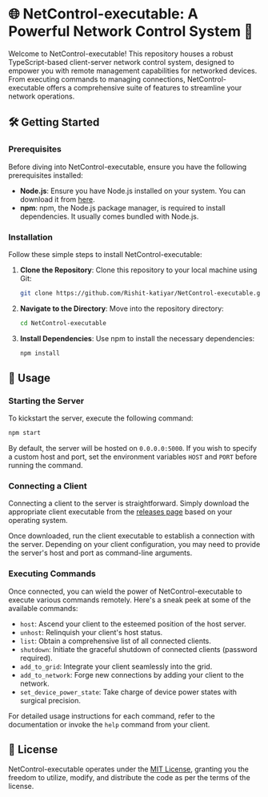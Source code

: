 # 🌐 NetControl-executable: A Powerful Network Control System 🚀

Welcome to NetControl-executable! This repository houses a robust TypeScript-based client-server network control system, designed to empower you with remote management capabilities for networked devices. From executing commands to managing connections, NetControl-executable offers a comprehensive suite of features to streamline your network operations.

## 🛠️ Getting Started

### Prerequisites
Before diving into NetControl-executable, ensure you have the following prerequisites installed:

- **Node.js**: Ensure you have Node.js installed on your system. You can download it from [here](https://nodejs.org/).
- **npm**: npm, the Node.js package manager, is required to install dependencies. It usually comes bundled with Node.js.

### Installation
Follow these simple steps to install NetControl-executable:

1. **Clone the Repository**: Clone this repository to your local machine using Git:

    ```bash
    git clone https://github.com/Rishit-katiyar/NetControl-executable.git
    ```

2. **Navigate to the Directory**: Move into the repository directory:

    ```bash
    cd NetControl-executable
    ```

3. **Install Dependencies**: Use npm to install the necessary dependencies:

    ```bash
    npm install
    ```

## 🚀 Usage

### Starting the Server
To kickstart the server, execute the following command:

```bash
npm start
```

By default, the server will be hosted on `0.0.0.0:5000`. If you wish to specify a custom host and port, set the environment variables `HOST` and `PORT` before running the command.

### Connecting a Client
Connecting a client to the server is straightforward. Simply download the appropriate client executable from the [releases page](https://github.com/Rishit-katiyar/NetControl-executable/releases) based on your operating system.

Once downloaded, run the client executable to establish a connection with the server. Depending on your client configuration, you may need to provide the server's host and port as command-line arguments.

### Executing Commands
Once connected, you can wield the power of NetControl-executable to execute various commands remotely. Here's a sneak peek at some of the available commands:

- `host`: Ascend your client to the esteemed position of the host server.
- `unhost`: Relinquish your client's host status.
- `list`: Obtain a comprehensive list of all connected clients.
- `shutdown`: Initiate the graceful shutdown of connected clients (password required).
- `add_to_grid`: Integrate your client seamlessly into the grid.
- `add_to_network`: Forge new connections by adding your client to the network.
- `set_device_power_state`: Take charge of device power states with surgical precision.

For detailed usage instructions for each command, refer to the documentation or invoke the `help` command from your client.

## 📝 License
NetControl-executable operates under the [MIT License](LICENSE), granting you the freedom to utilize, modify, and distribute the code as per the terms of the license.
